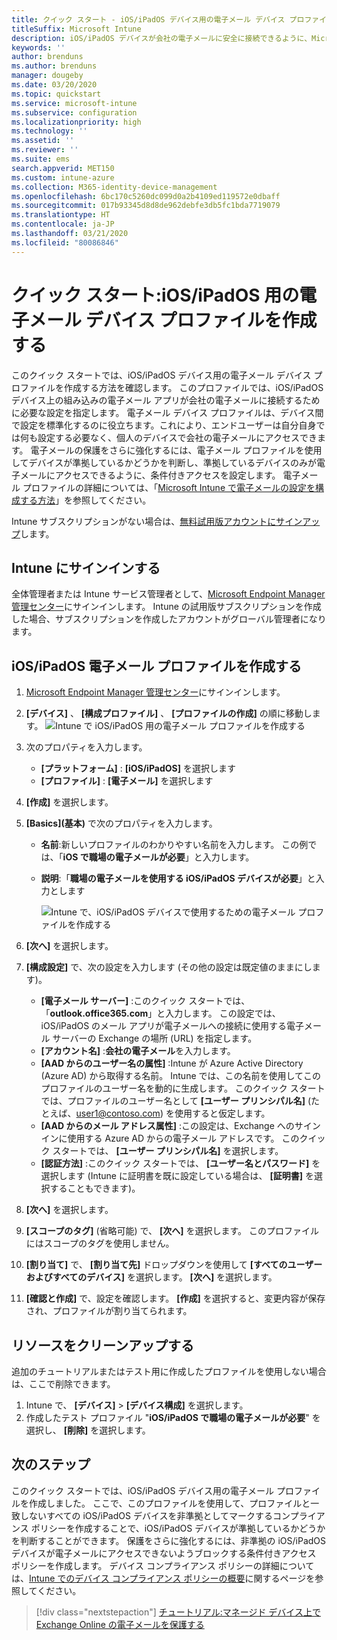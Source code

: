 ```yaml
---
title: クイック スタート - iOS/iPadOS デバイス用の電子メール デバイス プロファイルを作成する
titleSuffix: Microsoft Intune
description: iOS/iPadOS デバイスが会社の電子メールに安全に接続できるように、Microsoft Intune を使用して電子メール デバイス プロファイルを作成する方法について説明します。
keywords: ''
author: brenduns
ms.author: brenduns
manager: dougeby
ms.date: 03/20/2020
ms.topic: quickstart
ms.service: microsoft-intune
ms.subservice: configuration
ms.localizationpriority: high
ms.technology: ''
ms.assetid: ''
ms.reviewer: ''
ms.suite: ems
search.appverid: MET150
ms.custom: intune-azure
ms.collection: M365-identity-device-management
ms.openlocfilehash: 6bc170c5260dc099d0a2b4109ed119572e0dbaff
ms.sourcegitcommit: 017b93345d8d8de962debfe3db5fc1bda7719079
ms.translationtype: HT
ms.contentlocale: ja-JP
ms.lasthandoff: 03/21/2020
ms.locfileid: "80086846"
---
```

# <a name="quickstart-create-an-email-device-profile-for-iosipados"></a>クイック スタート:iOS/iPadOS 用の電子メール デバイス プロファイルを作成する

このクイック スタートでは、iOS/iPadOS デバイス用の電子メール デバイス プロファイルを作成する方法を確認します。 このプロファイルでは、iOS/iPadOS デバイス上の組み込みの電子メール アプリが会社の電子メールに接続するために必要な設定を指定します。 電子メール デバイス プロファイルは、デバイス間で設定を標準化するのに役立ちます。これにより、エンドユーザーは自分自身では何も設定する必要なく、個人のデバイスで会社の電子メールにアクセスできます。 電子メールの保護をさらに強化するには、電子メール プロファイルを使用してデバイスが準拠しているかどうかを判断し、準拠しているデバイスのみが電子メールにアクセスできるように、条件付きアクセスを設定します。 電子メール プロファイルの詳細については、「[Microsoft Intune で電子メールの設定を構成する方法](email-settings-configure.md)」を参照してください。

Intune サブスクリプションがない場合は、[無料試用版アカウントにサインアップ](../fundamentals/free-trial-sign-up.md)します。

## <a name="sign-in-to-intune"></a>Intune にサインインする

全体管理者または Intune サービス管理者として、[Microsoft Endpoint Manager 管理センター](https://go.microsoft.com/fwlink/?linkid=2109431)にサインインします。 Intune の試用版サブスクリプションを作成した場合、サブスクリプションを作成したアカウントがグローバル管理者になります。

## <a name="create-an-iosipados-email-profile"></a>iOS/iPadOS 電子メール プロファイルを作成する

1. [Microsoft Endpoint Manager 管理センター](https://go.microsoft.com/fwlink/?linkid=2109431)にサインインします。

2. **[デバイス]** 、 **[構成プロファイル]** 、 **[プロファイルの作成]** の順に移動します。
   ![Intune で iOS/iPadOS 用の電子メール プロファイルを作成する](./media/quickstart-email-profile/ios-create-profile.png)

3. 次のプロパティを入力します。
   - **[プラットフォーム]** : **[iOS/iPadOS]** を選択します
   - **[プロファイル]** : **[電子メール]** を選択します
  
4. **[作成]** を選択します。

5. **[Basics]\(基本\)** で次のプロパティを入力します。
   - **名前**:新しいプロファイルのわかりやすい名前を入力します。 この例では、「**iOS で職場の電子メールが必要**」と入力します。
   - **説明**:「**職場の電子メールを使用する iOS/iPadOS デバイスが必要**」と入力とします


        ![Intune で、iOS/iPadOS デバイスで使用するための電子メール プロファイルを作成する](./media/quickstart-email-profile/ios-email-profile-name.png)

6. **[次へ]** を選択します。

7. **[構成設定]** で、次の設定を入力します (その他の設定は既定値のままにします)。
   - **[電子メール サーバー]** :このクイック スタートでは、「**outlook.office365.com**」と入力します。 この設定では、iOS/iPadOS のメール アプリが電子メールへの接続に使用する電子メール サーバーの Exchange の場所 (URL) を指定します。
   - **[アカウント名]** :**会社の電子メール**を入力します。
   - **[AAD からのユーザー名の属性]** :Intune が Azure Active Directory (Azure AD) から取得する名前。 Intune では、この名前を使用してこのプロファイルのユーザー名を動的に生成します。 このクイック スタートでは、プロファイルのユーザー名として **[ユーザー プリンシパル名]** (たとえば、user1@contoso.com) を使用すると仮定します。
   - **[AAD からのメール アドレス属性]** :この設定は、Exchange へのサインインに使用する Azure AD からの電子メール アドレスです。 このクイック スタートでは、 **[ユーザー プリンシパル名]** を選択します。
   - **[認証方法]** :このクイック スタートでは、 **[ユーザー名とパスワード]** を選択します (Intune に証明書を既に設定している場合は、 **[証明書]** を選択することもできます)。

8. **[次へ]** を選択します。

9. **[スコープのタグ]** (省略可能) で、 **[次へ]** を選択します。 このプロファイルにはスコープのタグを使用しません。

10. **[割り当て]** で、 **[割り当て先]** ドロップダウンを使用して **[すべてのユーザーおよびすべてのデバイス]** を選択します。  **[次へ]** を選択します。

11. **[確認と作成]** で、設定を確認します。 **[作成]** を選択すると、変更内容が保存され、プロファイルが割り当てられます。 

## <a name="clean-up-resources"></a>リソースをクリーンアップする

追加のチュートリアルまたはテスト用に作成したプロファイルを使用しない場合は、ここで削除できます。

1. Intune で、 **[デバイス]**  >  **[デバイス構成]** を選択します。
2. 作成したテスト プロファイル "**iOS/iPadOS で職場の電子メールが必要**" を選択し、 **[削除]** を選択します。 

## <a name="next-steps"></a>次のステップ

このクイック スタートでは、iOS/iPadOS デバイス用の電子メール プロファイルを作成しました。 ここで、このプロファイルを使用して、プロファイルと一致しないすべての iOS/iPadOS デバイスを非準拠としてマークするコンプライアンス ポリシーを作成することで、iOS/iPadOS デバイスが準拠しているかどうかを判断することができます。 保護をさらに強化するには、非準拠の iOS/iPadOS デバイスが電子メールにアクセスできないようブロックする条件付きアクセス ポリシーを作成します。 デバイス コンプライアンス ポリシーの詳細については、[Intune でのデバイス コンプライアンス ポリシーの概要](../protect/device-compliance-get-started.md)に関するページを参照してください。

> [!div class="nextstepaction"]
> [チュートリアル:マネージド デバイス上で Exchange Online の電子メールを保護する](../protect/tutorial-protect-email-on-enrolled-devices.md)
